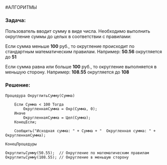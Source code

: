 #АЛГОРИТМЫ 
### Задача:
Пользователь вводит сумму в виде числа. Необходимо выполнить округление суммы до целых в соответствии с правилами:

Если сумма меньше **100** руб., то округление происходит по стандартным математическим правилам. Например: **50.56** округляется до **51**

Если сумма равна или больше **100** руб., то округление выполняется в меньшую сторону.
Например: **108.55** округляется до **108**
### Решение:
```bsl
Процедура ОкруглитьСумму(Сумма)

    Если Сумма < 100 Тогда
        ОкругленнаяСумма = Окр(Сумма, 0);
    Иначе
        ОкругленнаяСумма = Цел(Сумма);
    КонецЕсли;

    Сообщить("Исходная сумма: " + Сумма + "  Округленная сумма: " + ОкругленнаяСумма);

КонецПроцедуры

ОкруглитьСумму(50.55);  // Округление по математическим правилам
ОкруглитьСумму(108.55); // Округление в меньшую сторону

```